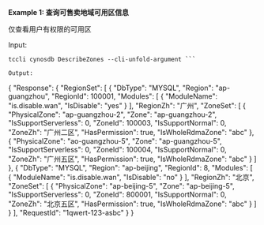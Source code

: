 **Example 1: 查询可售卖地域可用区信息**

仅查看用户有权限的可用区

Input: 

```
tccli cynosdb DescribeZones --cli-unfold-argument ```

Output: 
```
{
    "Response": {
        "RegionSet": [
            {
                "DbType": "MYSQL",
                "Region": "ap-guangzhou",
                "RegionId": 100001,
                "Modules": [
                    {
                        "ModuleName": "is.disable.wan",
                        "IsDisable": "yes"
                    }
                ],
                "RegionZh": "广州",
                "ZoneSet": [
                    {
                        "PhysicalZone": "ap-guangzhou-2",
                        "Zone": "ap-guangzhou-2",
                        "IsSupportServerless": 0,
                        "ZoneId": 100003,
                        "IsSupportNormal": 0,
                        "ZoneZh": "广州二区",
                        "HasPermission": true,
                        "IsWholeRdmaZone": "abc"
                    },
                    {
                        "PhysicalZone": "ao-guangzhou-5",
                        "Zone": "ap-guangzhou-5",
                        "IsSupportServerless": 0,
                        "ZoneId": 100004,
                        "IsSupportNormal": 0,
                        "ZoneZh": "广州五区",
                        "HasPermission": true,
                        "IsWholeRdmaZone": "abc"
                    }
                ]
            },
            {
                "DbType": "MYSQL",
                "Region": "ap-beijing",
                "RegionId": 8,
                "Modules": [
                    {
                        "ModuleName": "is.disable.wan",
                        "IsDisable": "no"
                    }
                ],
                "RegionZh": "北京",
                "ZoneSet": [
                    {
                        "PhysicalZone": "ap-beijing-5",
                        "Zone": "ap-beijing-5",
                        "IsSupportServerless": 0,
                        "ZoneId": 800001,
                        "IsSupportNormal": 0,
                        "ZoneZh": "北京五区",
                        "HasPermission": true,
                        "IsWholeRdmaZone": "abc"
                    }
                ]
            }
        ],
        "RequestId": "1qwert-123-asbc"
    }
}
```


